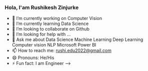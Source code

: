 ### Hola, I'am Rushikesh Zinjurke

- 🔭 I’m currently working on Computer Vision 
- 🌱 I’m currently learning Data Science
- 👯 I’m looking to collaborate on Github
- 🤔 I’m looking for help with ...
- 💬 Ask me about Data Science Machine Learning Deep Learning Computer vision NLP Microsoft Power BI
- 📫 How to reach me: rushi.edu2022@gmail.com
- 😄 Pronouns: He/His
- ⚡ Fun fact: I am Engineer
-->
